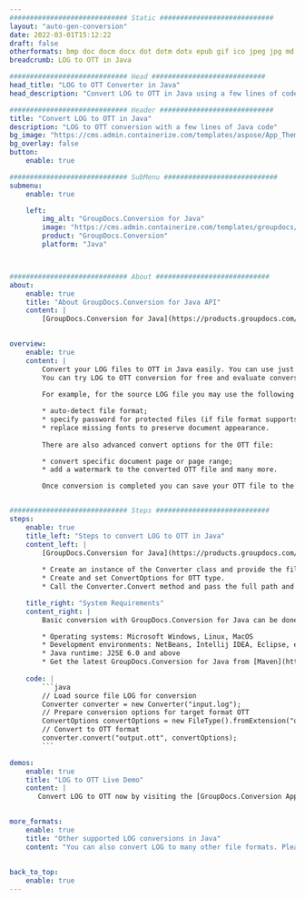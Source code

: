 ```yaml
---
############################# Static ############################
layout: "auto-gen-conversion"
date: 2022-03-01T15:12:22
draft: false
otherformats: bmp doc docm docx dot dotm dotx epub gif ico jpeg jpg md odt ott pdf png psd rtf tex tif tiff txt xps
breadcrumb: LOG to OTT in Java

############################# Head ############################
head_title: "LOG to OTT Converter in Java"
head_description: "Convert LOG to OTT in Java using a few lines of code. Use the GroupDocs Document Conversion API to convert over 160 file formats."

############################# Header ############################
title: "Convert LOG to OTT in Java"
description: "LOG to OTT conversion with a few lines of Java code"
bg_image: "https://cms.admin.containerize.com/templates/aspose/App_Themes/V3/images/bg/header1.png"
bg_overlay: false
button:
    enable: true

############################# SubMenu ############################
submenu:
    enable: true

    left:
        img_alt: "GroupDocs.Conversion for Java"
        image: "https://cms.admin.containerize.com/templates/groupdocs/images/product-logos/90x90-noborder/groupdocs-conversion-java.png"
        product: "GroupDocs.Conversion"
        platform: "Java"



############################# About ############################
about:
    enable: true
    title: "About GroupDocs.Conversion for Java API"
    content: |
        [GroupDocs.Conversion for Java](https://products.groupdocs.com/conversion/java/) can be used to convert Microsoft Word, Excel, PowerPoint, PDF, Visio and other formats. GroupDocs.Conversion is a standalone API that is suitable for back-end and internal systems where high performance is required. It does not depend on any software such as Microsoft or Open Office.
    

overview:
    enable: true
    content: |
        Convert your LOG files to OTT in Java easily. You can use just a couple of Java code lines in any platform of your choice like - Windows, Linux, macOS.
        You can try LOG to OTT conversion for free and evaluate conversion results quality.  Along with simple file conversion scenarios you can try more advanced options for loading source LOG file and for saving output OTT result. 
        
        For example, for the source LOG file you may use the following load options:

        * auto-detect file format;
        * specify password for protected files (if file format supports it);
        * replace missing fonts to preserve document appearance.
        
        There are also advanced convert options for the OTT file:

        * convert specific document page or page range;
        * add a watermark to the converted OTT file and many more.

        Once conversion is completed you can save your OTT file to the local file path or any third-party storage like FTP, Amazon S3, Google Drive, Dropbox etc. Please note - to convert LOG to OTT there is no need for any additional software installed - like MS Office, Open Office, Adobe Acrobat Reader etc.


############################# Steps ############################
steps:
    enable: true
    title_left: "Steps to convert LOG to OTT in Java"
    content_left: |
        [GroupDocs.Conversion for Java](https://products.groupdocs.com/conversion/java/) makes it easy for developers to convert a LOG file to OTT with a few lines of code.
        
        * Create an instance of the Converter class and provide the file LOG with the full path
        * Create and set ConvertOptions for OTT type.
        * Call the Converter.Convert method and pass the full path and format (OTT) as a parameter

    title_right: "System Requirements"
    content_right: |
        Basic conversion with GroupDocs.Conversion for Java can be done in just a few simple steps. Our APIs are supported on all major platforms and operating systems. Before executing the code below, make sure you have the following prerequisites installed on your system.

        * Operating systems: Microsoft Windows, Linux, MacOS
        * Development environments: NetBeans, Intellij IDEA, Eclipse, etc.
        * Java runtime: J2SE 6.0 and above
        * Get the latest GroupDocs.Conversion for Java from [Maven](https://repository.groupdocs.com/webapp/#/artifacts/browse/tree/General/repo/com/groupdocs/groupdocs-conversion)
         
    code: |
        ```java    
        // Load source file LOG for conversion
        Converter converter = new Converter("input.log");
        // Prepare conversion options for target format OTT
        ConvertOptions convertOptions = new FileType().fromExtension("ott").getConvertOptions();
        // Convert to OTT format
        converter.convert("output.ott", convertOptions);
        ```

demos:
    enable: true
    title: "LOG to OTT Live Demo"
    content: |
       Convert LOG to OTT now by visiting the [GroupDocs.Conversion App](https://products.groupdocs.app/conversion/family) website. Online demo has the following advantages
          

more_formats:
    enable: true
    title: "Other supported LOG conversions in Java"
    content: "You can also convert LOG to many other file formats. Please see the list below."
       
       
back_to_top:
    enable: true
---
```

